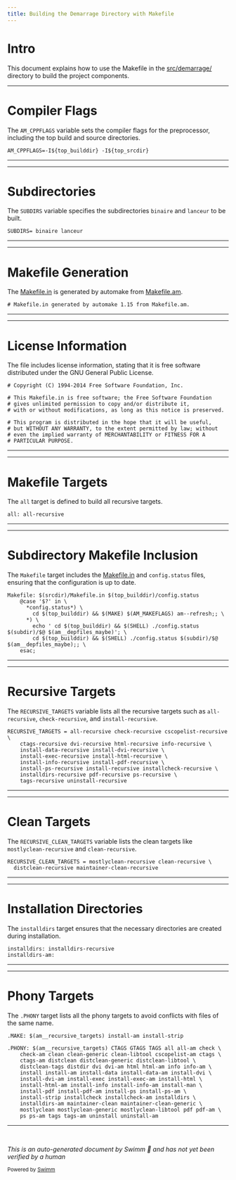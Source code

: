 ```yaml
---
title: Building the Demarrage Directory with Makefile
---
```

# Intro

This document explains how to use the Makefile in the <SwmPath>[src/demarrage/](src/demarrage/)</SwmPath> directory to build the project components.

<SwmSnippet path="/src/demarrage/Makefile.am" line="20">

---

# Compiler Flags

The <SwmToken path="src/demarrage/Makefile.am" pos="20:0:0" line-data="AM_CPPFLAGS=-I${top_builddir} -I${top_srcdir}">`AM_CPPFLAGS`</SwmToken> variable sets the compiler flags for the preprocessor, including the top build and source directories.

```am
AM_CPPFLAGS=-I${top_builddir} -I${top_srcdir}
```

---

</SwmSnippet>

<SwmSnippet path="/src/demarrage/Makefile.am" line="22">

---

# Subdirectories

The <SwmToken path="src/demarrage/Makefile.am" pos="22:0:0" line-data="SUBDIRS= binaire lanceur ">`SUBDIRS`</SwmToken> variable specifies the subdirectories <SwmToken path="src/demarrage/Makefile.am" pos="22:3:3" line-data="SUBDIRS= binaire lanceur ">`binaire`</SwmToken> and <SwmToken path="src/demarrage/Makefile.am" pos="22:5:5" line-data="SUBDIRS= binaire lanceur ">`lanceur`</SwmToken> to be built.

```am
SUBDIRS= binaire lanceur 
```

---

</SwmSnippet>

<SwmSnippet path="/src/demarrage/Makefile.in" line="1">

---

# Makefile Generation

The <SwmPath>[Makefile.in](Makefile.in)</SwmPath> is generated by automake from <SwmPath>[Makefile.am](Makefile.am)</SwmPath>.

```in
# Makefile.in generated by automake 1.15 from Makefile.am.
```

---

</SwmSnippet>

<SwmSnippet path="/src/demarrage/Makefile.in" line="4">

---

# License Information

The file includes license information, stating that it is free software distributed under the GNU General Public License.

```in
# Copyright (C) 1994-2014 Free Software Foundation, Inc.

# This Makefile.in is free software; the Free Software Foundation
# gives unlimited permission to copy and/or distribute it,
# with or without modifications, as long as this notice is preserved.

# This program is distributed in the hope that it will be useful,
# but WITHOUT ANY WARRANTY, to the extent permitted by law; without
# even the implied warranty of MERCHANTABILITY or FITNESS FOR A
# PARTICULAR PURPOSE.
```

---

</SwmSnippet>

<SwmSnippet path="/src/demarrage/Makefile.in" line="354">

---

# Makefile Targets

The <SwmToken path="src/demarrage/Makefile.in" pos="354:0:0" line-data="all: all-recursive">`all`</SwmToken> target is defined to build all recursive targets.

```in
all: all-recursive
```

---

</SwmSnippet>

<SwmSnippet path="/src/demarrage/Makefile.in" line="369">

---

# Subdirectory Makefile Inclusion

The <SwmToken path="src/demarrage/Makefile.in" pos="369:0:0" line-data="Makefile: $(srcdir)/Makefile.in $(top_builddir)/config.status">`Makefile`</SwmToken> target includes the <SwmPath>[Makefile.in](Makefile.in)</SwmPath> and <SwmToken path="src/demarrage/Makefile.in" pos="369:17:19" line-data="Makefile: $(srcdir)/Makefile.in $(top_builddir)/config.status">`config.status`</SwmToken> files, ensuring that the configuration is up to date.

```in
Makefile: $(srcdir)/Makefile.in $(top_builddir)/config.status
	@case '$?' in \
	  *config.status*) \
	    cd $(top_builddir) && $(MAKE) $(AM_MAKEFLAGS) am--refresh;; \
	  *) \
	    echo ' cd $(top_builddir) && $(SHELL) ./config.status $(subdir)/$@ $(am__depfiles_maybe)'; \
	    cd $(top_builddir) && $(SHELL) ./config.status $(subdir)/$@ $(am__depfiles_maybe);; \
	esac;
```

---

</SwmSnippet>

<SwmSnippet path="/src/demarrage/Makefile.in" line="137">

---

# Recursive Targets

The <SwmToken path="src/demarrage/Makefile.in" pos="137:0:0" line-data="RECURSIVE_TARGETS = all-recursive check-recursive cscopelist-recursive \">`RECURSIVE_TARGETS`</SwmToken> variable lists all the recursive targets such as <SwmToken path="src/demarrage/Makefile.in" pos="137:4:6" line-data="RECURSIVE_TARGETS = all-recursive check-recursive cscopelist-recursive \">`all-recursive`</SwmToken>, <SwmToken path="src/demarrage/Makefile.in" pos="137:8:10" line-data="RECURSIVE_TARGETS = all-recursive check-recursive cscopelist-recursive \">`check-recursive`</SwmToken>, and <SwmToken path="src/demarrage/Makefile.in" pos="142:7:9" line-data="	install-ps-recursive install-recursive installcheck-recursive \">`install-recursive`</SwmToken>.

```in
RECURSIVE_TARGETS = all-recursive check-recursive cscopelist-recursive \
	ctags-recursive dvi-recursive html-recursive info-recursive \
	install-data-recursive install-dvi-recursive \
	install-exec-recursive install-html-recursive \
	install-info-recursive install-pdf-recursive \
	install-ps-recursive install-recursive installcheck-recursive \
	installdirs-recursive pdf-recursive ps-recursive \
	tags-recursive uninstall-recursive
```

---

</SwmSnippet>

<SwmSnippet path="/src/demarrage/Makefile.in" line="150">

---

# Clean Targets

The <SwmToken path="src/demarrage/Makefile.in" pos="150:0:0" line-data="RECURSIVE_CLEAN_TARGETS = mostlyclean-recursive clean-recursive	\">`RECURSIVE_CLEAN_TARGETS`</SwmToken> variable lists the clean targets like <SwmToken path="src/demarrage/Makefile.in" pos="150:4:6" line-data="RECURSIVE_CLEAN_TARGETS = mostlyclean-recursive clean-recursive	\">`mostlyclean-recursive`</SwmToken> and <SwmToken path="src/demarrage/Makefile.in" pos="150:8:10" line-data="RECURSIVE_CLEAN_TARGETS = mostlyclean-recursive clean-recursive	\">`clean-recursive`</SwmToken>.

```in
RECURSIVE_CLEAN_TARGETS = mostlyclean-recursive clean-recursive	\
  distclean-recursive maintainer-clean-recursive
```

---

</SwmSnippet>

<SwmSnippet path="/src/demarrage/Makefile.in" line="550">

---

# Installation Directories

The <SwmToken path="src/demarrage/Makefile.in" pos="550:0:0" line-data="installdirs: installdirs-recursive">`installdirs`</SwmToken> target ensures that the necessary directories are created during installation.

```in
installdirs: installdirs-recursive
installdirs-am:
```

---

</SwmSnippet>

<SwmSnippet path="/src/demarrage/Makefile.in" line="648">

---

# Phony Targets

The <SwmToken path="src/demarrage/Makefile.in" pos="650:0:1" line-data=".PHONY: $(am__recursive_targets) CTAGS GTAGS TAGS all all-am check \">`.PHONY`</SwmToken> target lists all the phony targets to avoid conflicts with files of the same name.

```in
.MAKE: $(am__recursive_targets) install-am install-strip

.PHONY: $(am__recursive_targets) CTAGS GTAGS TAGS all all-am check \
	check-am clean clean-generic clean-libtool cscopelist-am ctags \
	ctags-am distclean distclean-generic distclean-libtool \
	distclean-tags distdir dvi dvi-am html html-am info info-am \
	install install-am install-data install-data-am install-dvi \
	install-dvi-am install-exec install-exec-am install-html \
	install-html-am install-info install-info-am install-man \
	install-pdf install-pdf-am install-ps install-ps-am \
	install-strip installcheck installcheck-am installdirs \
	installdirs-am maintainer-clean maintainer-clean-generic \
	mostlyclean mostlyclean-generic mostlyclean-libtool pdf pdf-am \
	ps ps-am tags tags-am uninstall uninstall-am
```

---

</SwmSnippet>

&nbsp;

*This is an auto-generated document by Swimm 🌊 and has not yet been verified by a human*

<SwmMeta version="3.0.0" repo-id="Z2l0aHViJTNBJTNBc3ZtLTIuNy4yMDI0MTEwNyUzQSUzQVN3aW1tLURlbW8=" repo-name="svm-2.7.20241107"><sup>Powered by [Swimm](/)</sup></SwmMeta>
